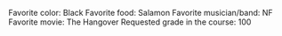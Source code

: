 Favorite color: Black
Favorite food: Salamon
Favorite musician/band: NF 
Favorite movie: The Hangover
Requested grade in the course: 100 
